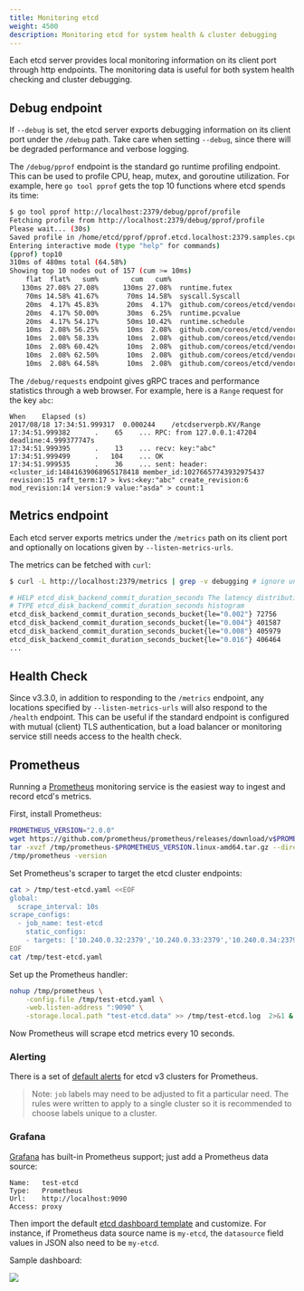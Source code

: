 ```yaml
---
title: Monitoring etcd
weight: 4500
description: Monitoring etcd for system health & cluster debugging
---
```


Each etcd server provides local monitoring information on its client port through http endpoints. The monitoring data is useful for both system health checking and cluster debugging.

## Debug endpoint

If `--debug` is set, the etcd server exports debugging information on its client port under the `/debug` path. Take care when setting `--debug`, since there will be degraded performance and verbose logging.

The `/debug/pprof` endpoint is the standard go runtime profiling endpoint. This can be used to profile CPU, heap, mutex, and goroutine utilization. For example, here `go tool pprof` gets the top 10 functions where etcd spends its time:

```sh
$ go tool pprof http://localhost:2379/debug/pprof/profile
Fetching profile from http://localhost:2379/debug/pprof/profile
Please wait... (30s)
Saved profile in /home/etcd/pprof/pprof.etcd.localhost:2379.samples.cpu.001.pb.gz
Entering interactive mode (type "help" for commands)
(pprof) top10
310ms of 480ms total (64.58%)
Showing top 10 nodes out of 157 (cum >= 10ms)
    flat  flat%   sum%        cum   cum%
   130ms 27.08% 27.08%      130ms 27.08%  runtime.futex
    70ms 14.58% 41.67%       70ms 14.58%  syscall.Syscall
    20ms  4.17% 45.83%       20ms  4.17%  github.com/coreos/etcd/vendor/golang.org/x/net/http2/hpack.huffmanDecode
    20ms  4.17% 50.00%       30ms  6.25%  runtime.pcvalue
    20ms  4.17% 54.17%       50ms 10.42%  runtime.schedule
    10ms  2.08% 56.25%       10ms  2.08%  github.com/coreos/etcd/vendor/github.com/coreos/etcd/etcdserver.(*EtcdServer).AuthInfoFromCtx
    10ms  2.08% 58.33%       10ms  2.08%  github.com/coreos/etcd/vendor/github.com/coreos/etcd/etcdserver.(*EtcdServer).Lead
    10ms  2.08% 60.42%       10ms  2.08%  github.com/coreos/etcd/vendor/github.com/coreos/etcd/pkg/wait.(*timeList).Trigger
    10ms  2.08% 62.50%       10ms  2.08%  github.com/coreos/etcd/vendor/github.com/prometheus/client_golang/prometheus.(*MetricVec).hashLabelValues
    10ms  2.08% 64.58%       10ms  2.08%  github.com/coreos/etcd/vendor/golang.org/x/net/http2.(*Framer).WriteHeaders
```

The `/debug/requests` endpoint gives gRPC traces and performance statistics through a web browser. For example, here is a `Range` request for the key `abc`:

```
When	Elapsed (s)
2017/08/18 17:34:51.999317 	0.000244 	/etcdserverpb.KV/Range
17:34:51.999382 	 .    65 	... RPC: from 127.0.0.1:47204 deadline:4.999377747s
17:34:51.999395 	 .    13 	... recv: key:"abc"
17:34:51.999499 	 .   104 	... OK
17:34:51.999535 	 .    36 	... sent: header:<cluster_id:14841639068965178418 member_id:10276657743932975437 revision:15 raft_term:17 > kvs:<key:"abc" create_revision:6 mod_revision:14 version:9 value:"asda" > count:1
```

## Metrics endpoint

Each etcd server exports metrics under the `/metrics` path on its client port and optionally on locations given by `--listen-metrics-urls`.

The metrics can be fetched with `curl`:

```sh
$ curl -L http://localhost:2379/metrics | grep -v debugging # ignore unstable debugging metrics

# HELP etcd_disk_backend_commit_duration_seconds The latency distributions of commit called by backend.
# TYPE etcd_disk_backend_commit_duration_seconds histogram
etcd_disk_backend_commit_duration_seconds_bucket{le="0.002"} 72756
etcd_disk_backend_commit_duration_seconds_bucket{le="0.004"} 401587
etcd_disk_backend_commit_duration_seconds_bucket{le="0.008"} 405979
etcd_disk_backend_commit_duration_seconds_bucket{le="0.016"} 406464
...
```

## Health Check

Since v3.3.0, in addition to responding to the `/metrics` endpoint, any locations specified by `--listen-metrics-urls` will also respond to the `/health` endpoint. This can be useful if the standard endpoint is configured with mutual (client) TLS authentication, but a load balancer or monitoring service still needs access to the health check.

## Prometheus

Running a [Prometheus][prometheus] monitoring service is the easiest way to ingest and record etcd's metrics.

First, install Prometheus:

```sh
PROMETHEUS_VERSION="2.0.0"
wget https://github.com/prometheus/prometheus/releases/download/v$PROMETHEUS_VERSION/prometheus-$PROMETHEUS_VERSION.linux-amd64.tar.gz -O /tmp/prometheus-$PROMETHEUS_VERSION.linux-amd64.tar.gz
tar -xvzf /tmp/prometheus-$PROMETHEUS_VERSION.linux-amd64.tar.gz --directory /tmp/ --strip-components=1
/tmp/prometheus -version
```

Set Prometheus's scraper to target the etcd cluster endpoints:

```sh
cat > /tmp/test-etcd.yaml <<EOF
global:
  scrape_interval: 10s
scrape_configs:
  - job_name: test-etcd
    static_configs:
    - targets: ['10.240.0.32:2379','10.240.0.33:2379','10.240.0.34:2379']
EOF
cat /tmp/test-etcd.yaml
```

Set up the Prometheus handler:

```sh
nohup /tmp/prometheus \
    -config.file /tmp/test-etcd.yaml \
    -web.listen-address ":9090" \
    -storage.local.path "test-etcd.data" >> /tmp/test-etcd.log  2>&1 &
```

Now Prometheus will scrape etcd metrics every 10 seconds.


### Alerting

There is a set of [default alerts](https://github.com/etcd-io/etcd/tree/master/contrib/mixin) for etcd v3 clusters for Prometheus.

> Note: `job` labels may need to be adjusted to fit a particular need. The rules were written to apply to a single cluster so it is recommended to choose labels unique to a cluster.

### Grafana

[Grafana][grafana] has built-in Prometheus support; just add a Prometheus data source:

```
Name:   test-etcd
Type:   Prometheus
Url:    http://localhost:9090
Access: proxy
```

Then import the default [etcd dashboard template][template] and customize. For instance, if Prometheus data source name is `my-etcd`, the `datasource` field values in JSON also need to be `my-etcd`.

Sample dashboard:

![](../etcd-sample-grafana.png)


[grafana]: http://grafana.org/
[prometheus]: https://prometheus.io/
[template]: ../grafana.json
